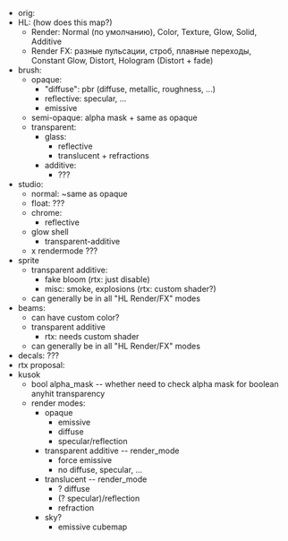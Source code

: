- orig:
- HL: (how does this map?)
	- Render: Normal (по умолчанию), Color, Texture, Glow, Solid, Additive
	- Render FX: разные пульсации, строб, плавные переходы, Constant Glow, Distort, Hologram (Distort + fade)
- brush:
	- opaque:
		- "diffuse": pbr (diffuse, metallic, roughness, ...)
		- reflective: specular, ...
		- emissive
	- semi-opaque: alpha mask + same as opaque
	- transparent:
		- glass:
			- reflective
			- translucent + refractions
		- additive:
			- ???
- studio:
	- normal: ~same as opaque
	- float: ???
	- chrome:
		- reflective
	- glow shell
		- transparent-additive
	- x rendermode ???
- sprite
	- transparent additive:
		- fake bloom (rtx: just disable)
		- misc: smoke, explosions (rtx: custom shader?)
	- can generally be in all "HL Render/FX" modes
- beams:
	- can have custom color?
	- transparent additive
		- rtx: needs custom shader
	- can generally be in all "HL Render/FX" modes
- decals: ???
- rtx proposal:
- kusok
	- bool alpha_mask -- whether need to check alpha mask for boolean anyhit transparency
	- render modes:
		- opaque
			- emissive
			- diffuse
			- specular/reflection
		- transparent additive -- render_mode
			- force emissive
			- no diffuse, specular, ...
		- translucent -- render_mode
			- ? diffuse
			- (? specular)/reflection
			- refraction
		- sky?
			- emissive cubemap
